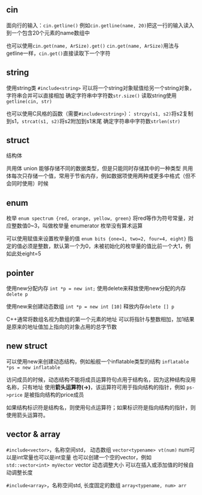 ## cin
面向行的输入：```cin.getline()```
例如```cin.getline(name, 20)```把这一行的输入读入到一个包含20个元素的name数组中

也可以使用```cin.get(name, ArSize).get()```
```cin.get(name, ArSize)```用法与getline一样，```cin.get()```直接读取下一个字符

## string
使用string类 ```#include<string>```
可以将一个string对象赋值给另一个string对象，字符串合并可以直接相加
确定字符串中字符数```str.size()```
读取string使用```getline(cin, str)```

也可以使用C风格的函数（需要```#include<cstring>```）： 
```strcpy(s1, s2)```将s2复制到s1，```strcat(s1, s2)```将s2附加到s1末尾 
确定字符串中字符数```strlen(str)```

## struct
结构体

共用体 union 能够存储不同的数据类型，但是只能同时存储其中的一种类型
共用体每次只存储一个值，常用于节省内存，例如数据项使用两种或更多中格式（但不会同时使用）时候

## enum
枚举 ```enum spectrum {red, orange, yellow, green}``` 将red等作为符号常量，对应整数值0~3，叫做枚举量 enumerator
枚举没有算术运算

可以使用赋值来设置枚举量的值 ```enum bits {one=1, two=2, four=4, eight}```
指定的值必须是整数，默认第一个为0，未被初始化的枚举量的值比前一个大1，例如此处eight=5

## pointer
使用new分配内存 ```int *p = new int;```
使用delete来释放使用new分配的内存 ```delete p```

使用new来创建动态数组 ```int *p = new int [10]``` 
释放内存```delete [] p```

C++通常将数组名视为数组的第一个元素的地址
可以将指针与整数相加，加1结果是原来的地址值加上指向的对象占用的总字节数

## new struct
可以使用new来创建动态结构，例如船舰一个inflatable类型的结构
```inflatable *ps = new inflatable```

访问成员的时候，动态结构不能将成员运算符句点用于结构名，因为这种结构没用名称，只有地址
使用**箭头运算符(->)**，该运算符可用于指向结构的指针，例如 ```ps->price``` 是被指向结构的price成员

如果结构标识符是结构名，则使用句点运算符；如果标识符是指向结构的指针，则使用箭头运算符。

## vector & array
```#include<vector>```，名称空间std， 动态数组
```vector<typename> vt(num)``` num可以是int常量也可以是int变量
也可以创建一个空的vector，例如 ```std::vector<int> myVector```
vector 动态调整大小 可以在插入或添加值的时候自动调整长度

```#include<array>```，名称空间std, 长度固定的数组
```array<typename, num> arr```